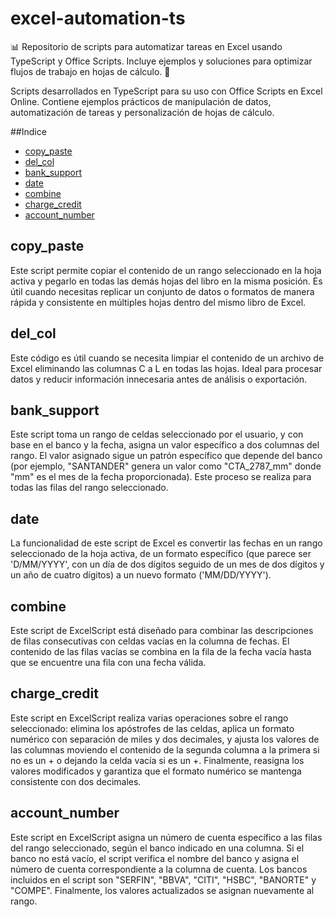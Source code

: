 # excel-automation-ts

📊 Repositorio de scripts para automatizar tareas en Excel usando TypeScript y Office Scripts. Incluye ejemplos y soluciones para optimizar flujos de trabajo en hojas de cálculo. 🚀

Scripts desarrollados en TypeScript para su uso con Office Scripts en Excel Online. Contiene ejemplos prácticos de manipulación de datos, automatización de tareas y personalización de hojas de cálculo.

##Indice
- [copy_paste](copy_paste.osts)
- [del_col](del_col.osts)
- [bank_support](bank_support.osts)
- [date](date.osts)
- [combine](combine.osts)
- [charge_credit](charge_credit.osts)
- [account_number](account_number.osts)

## copy_paste

Este script permite copiar el contenido de un rango seleccionado en la hoja activa y pegarlo en todas las demás hojas del libro en la misma posición. Es útil cuando necesitas replicar un conjunto de datos o formatos de manera rápida y consistente en múltiples hojas dentro del mismo libro de Excel.

## del_col
Este código es útil cuando se necesita limpiar el contenido de un archivo de Excel eliminando las columnas C a L en todas las hojas. Ideal para procesar datos y reducir información innecesaria antes de análisis o exportación.

## bank_support
Este script toma un rango de celdas seleccionado por el usuario, y con base en el banco y la fecha, asigna un valor específico a dos columnas del rango. El valor asignado sigue un patrón específico que depende del banco (por ejemplo, "SANTANDER" genera un valor como "CTA_2787_mm" donde "mm" es el mes de la fecha proporcionada). Este proceso se realiza para todas las filas del rango seleccionado.

## date
La funcionalidad de este script de Excel es convertir las fechas en un rango seleccionado de la hoja activa, de un formato específico (que parece ser 'D/MM/YYYY', con un día de dos dígitos seguido de un mes de dos dígitos y un año de cuatro dígitos) a un nuevo formato ('MM/DD/YYYY').

## combine
Este script de ExcelScript está diseñado para combinar las descripciones de filas consecutivas con celdas vacías en la columna de fechas. El contenido de las filas vacías se combina en la fila de la fecha vacía hasta que se encuentre una fila con una fecha válida.

## charge_credit
Este script en ExcelScript realiza varias operaciones sobre el rango seleccionado: elimina los apóstrofes de las celdas, aplica un formato numérico con separación de miles y dos decimales, y ajusta los valores de las columnas moviendo el contenido de la segunda columna a la primera si no es un + o dejando la celda vacía si es un +. Finalmente, reasigna los valores modificados y garantiza que el formato numérico se mantenga consistente con dos decimales.

## account_number
Este script en ExcelScript asigna un número de cuenta específico a las filas del rango seleccionado, según el banco indicado en una columna. Si el banco no está vacío, el script verifica el nombre del banco y asigna el número de cuenta correspondiente a la columna de cuenta. Los bancos incluidos en el script son "SERFIN", "BBVA", "CITI", "HSBC", "BANORTE" y "COMPE". Finalmente, los valores actualizados se asignan nuevamente al rango.

